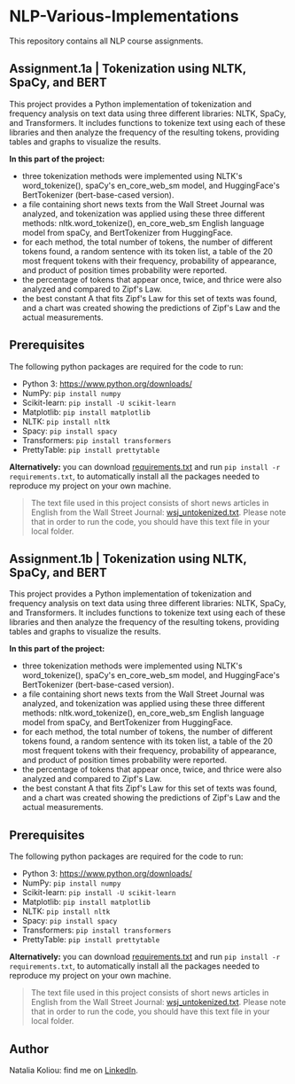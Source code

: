 # NLP-Various-Implementations
This repository contains all NLP course assignments.

## Assignment.1a | Tokenization using NLTK, SpaCy, and BERT
This project provides a Python implementation of tokenization and frequency analysis on text data using three different libraries: NLTK, SpaCy, and Transformers. It includes functions to tokenize text using each of these libraries and then analyze the frequency of the resulting tokens, providing tables and graphs to visualize the results.

**In this part of the project:**
* three tokenization methods were implemented using NLTK's word_tokenize(), spaCy's en_core_web_sm model, and HuggingFace's BertTokenizer (bert-base-cased version).
* a file containing short news texts from the Wall Street Journal was analyzed, and tokenization was applied using these three different methods: nltk.word_tokenize(), en_core_web_sm English language model from spaCy, and BertTokenizer from HuggingFace.
* for each method, the total number of tokens, the number of different tokens found, a random sentence with its token list, a table of the 20 most frequent tokens with their frequency, probability of appearance, and product of position times probability were reported.
* the percentage of tokens that appear once, twice, and thrice were also analyzed and compared to Zipf's Law.
* the best constant A that fits Zipf's Law for this set of texts was found, and a chart was created showing the predictions of Zipf's Law and the actual measurements.

## Prerequisites
The following python packages are required for the code to run:
* Python 3: https://www.python.org/downloads/
* NumPy: ```pip install numpy```
* Scikit-learn: ```pip install -U scikit-learn```
* Matplotlib: ```pip install matplotlib```
* NLTK: ```pip install nltk```
* Spacy: ```pip install spacy```
* Transformers: ```pip install transformers```
* PrettyTable: ```pip install prettytable```

**Alternatively:** you can download [requirements.txt](https://github.com/nataliakoliou/ML-Ciphertext-Decryption/blob/main/requirements.txt) and run ```pip install -r requirements.txt```, to automatically install all the packages needed to reproduce my project on your own machine.

> The text file used in this project consists of short news articles in English from the Wall Street Journal: [wsj_untokenized.txt](https://github.com/nataliakoliou/NLP-Various-Implementations/blob/main/Assignment-1/wsj_untokenized.txt). Please note that in order to run the code, you should have this text file in your local folder.

## Assignment.1b | Tokenization using NLTK, SpaCy, and BERT
This project provides a Python implementation of tokenization and frequency analysis on text data using three different libraries: NLTK, SpaCy, and Transformers. It includes functions to tokenize text using each of these libraries and then analyze the frequency of the resulting tokens, providing tables and graphs to visualize the results.

**In this part of the project:**
* three tokenization methods were implemented using NLTK's word_tokenize(), spaCy's en_core_web_sm model, and HuggingFace's BertTokenizer (bert-base-cased version).
* a file containing short news texts from the Wall Street Journal was analyzed, and tokenization was applied using these three different methods: nltk.word_tokenize(), en_core_web_sm English language model from spaCy, and BertTokenizer from HuggingFace.
* for each method, the total number of tokens, the number of different tokens found, a random sentence with its token list, a table of the 20 most frequent tokens with their frequency, probability of appearance, and product of position times probability were reported.
* the percentage of tokens that appear once, twice, and thrice were also analyzed and compared to Zipf's Law.
* the best constant A that fits Zipf's Law for this set of texts was found, and a chart was created showing the predictions of Zipf's Law and the actual measurements.

## Prerequisites
The following python packages are required for the code to run:
* Python 3: https://www.python.org/downloads/
* NumPy: ```pip install numpy```
* Scikit-learn: ```pip install -U scikit-learn```
* Matplotlib: ```pip install matplotlib```
* NLTK: ```pip install nltk```
* Spacy: ```pip install spacy```
* Transformers: ```pip install transformers```
* PrettyTable: ```pip install prettytable```

**Alternatively:** you can download [requirements.txt](https://github.com/nataliakoliou/ML-Ciphertext-Decryption/blob/main/requirements.txt) and run ```pip install -r requirements.txt```, to automatically install all the packages needed to reproduce my project on your own machine.

> The text file used in this project consists of short news articles in English from the Wall Street Journal: [wsj_untokenized.txt](https://github.com/nataliakoliou/NLP-Various-Implementations/blob/main/Assignment-1/wsj_untokenized.txt). Please note that in order to run the code, you should have this text file in your local folder.

## Author
Natalia Koliou: find me on [LinkedIn](https://www.linkedin.com/in/natalia-k-b37b01197/).
